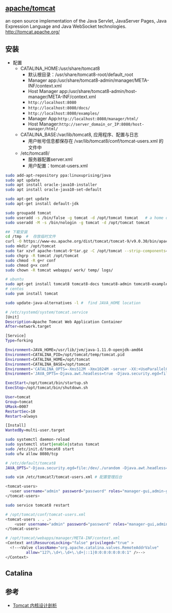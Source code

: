 ## [apache/tomcat](https://github.com/apache/tomcat)

an open source implementation of the Java Servlet, JavaServer Pages, Java Expression Language and Java WebSocket technologies. http://tomcat.apache.org/

## 安装

* 配置
    - CATALINA_HOME:/usr/share/tomcat8
        + 默认根目录：/usr/share/tomcat8-root/default_root
        + Manager app:/usr/share/tomcat8-admin/manager/META-INF/context.xml
        + Host Manager app:/usr/share/tomcat8-admin/host-manager/META-INF/context.xml
        + `http://localhost:8080`
        + `http://localhost:8080/docs/` 
        + `http://localhost:8080/examples/` 
        + Manager App:`http://localhost:8080/manager/html/`
        + Host Manager:`http://server_domain_or_IP:8080/host-manager/html/`
    - CATALINA_BASE:/var/lib/tomcat8, 应用程序、配置与日志
        + 用户帐号信息都保存在 /var/lib/tomcat8/conf/tomcat-users.xml 的文件中
    - /etc/tomcat8/
        - 服务器配置server.xml
        - 用户配置：tomcat-users.xml

```sh
sudo add-apt-repository ppa:linuxuprising/java
sudo apt update
sudo apt install oracle-java10-installer
sudo apt install oracle-java10-set-default

sudo apt-get update
sudo apt-get install default-jdk

sudo groupadd tomcat
sudo useradd -s /bin/false -g tomcat -d /opt/tomcat tomcat   # a home directory of /opt/tomcat (where we will install Tomcat)  with a shell of /bin/false (so nobody can log into the account)
sudo useradd -M -s /bin/nologin -g tomcat -d /opt/tomcat tomcat

## 下载安装
cd /tmp  #  存放临时文件
curl -O https://www-eu.apache.org/dist/tomcat/tomcat-9/v9.0.30/bin/apache-tomcat-9.0.30.tar.gz
sudo mkdir /opt/tomcat
sudo tar xzvf apache-tomcat-9*tar.gz -C /opt/tomcat --strip-components=1
sudo chgrp -R tomcat /opt/tomcat
sudo chmod -R g+r conf
sudo chmod g+x conf
sudo chown -R tomcat webapps/ work/ temp/ logs/

# ubuntu
sudo apt-get install tomcat8 tomcat8-docs tomcat8-admin tomcat8-examples
# centos
sudo yum install tomcat

sudo update-java-alternatives -l #  find JAVA_HOME location

# /etc/systemd/system/tomcat.service
[Unit]
Description=Apache Tomcat Web Application Container
After=network.target

[Service]
Type=forking

Environment=JAVA_HOME=/usr/lib/jvm/java-1.11.0-openjdk-amd64
Environment=CATALINA_PID=/opt/tomcat/temp/tomcat.pid
Environment=CATALINA_HOME=/opt/tomcat
Environment=CATALINA_BASE=/opt/tomcat
Environment='CATALINA_OPTS=-Xms512M -Xmx1024M -server -XX:+UseParallelGC'
Environment='JAVA_OPTS=-Djava.awt.headless=true -Djava.security.egd=file:/dev/./urandom'

ExecStart=/opt/tomcat/bin/startup.sh
ExecStop=/opt/tomcat/bin/shutdown.sh

User=tomcat
Group=tomcat
UMask=0007
RestartSec=10
Restart=always

[Install]
WantedBy=multi-user.target

sudo systemctl daemon-reload
sudo systemctl start|enable|status tomcat
sudo /etc/init.d/tomcat8 start
sudo ufw allow 8080/tcp

# /etc/default/tomcat8
JAVA_OPTS="-Djava.security.egd=file:/dev/./urandom -Djava.awt.headless=true -Xmx512m -XX:MaxPermSize=256m -XX:+UseConcMarkSweepGC" // 修改内存使用

sudo vim /etc/tomcat7/tomcat-users.xml # 配置管理后台

<tomcat-users>
  <user username="admin" password="password" roles="manager-gui,admin-gui"/>
</tomcat-users>

sudo service tomcat8 restart

# /opt/tomcat/conf/tomcat-users.xml
<tomcat-users . . .>
    <user username="admin" password="password" roles="manager-gui,admin-gui"/>
</tomcat-users>

# /opt/tomcat/webapps/manager/META-INF/context.xml
<Context antiResourceLocking="false" privileged="true" >
  <!--<Valve className="org.apache.catalina.valves.RemoteAddrValve"
         allow="127\.\d+\.\d+\.\d+|::1|0:0:0:0:0:0:0:1" />-->
</Context>
```

## Catalina

## 参考

* [Tomcat 内核设计剖析](link)
